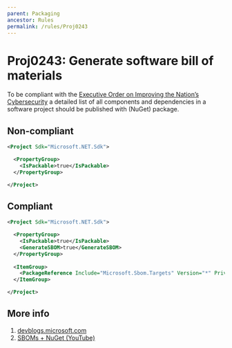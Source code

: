 ```yaml
---
parent: Packaging
ancestor: Rules
permalink: /rules/Proj0243
---
```


# Proj0243: Generate software bill of materials
To be compliant with the [Executive Order on Improving the Nation’s Cybersecurity](https://www.whitehouse.gov/briefing-room/presidential-actions/2021/05/12/executive-order-on-improving-the-nations-cybersecurity/)
a detailed list of all components and dependencies in a software project should
be published with (NuGet) package.

## Non-compliant
``` xml
<Project Sdk="Microsoft.NET.Sdk">

  <PropertyGroup>
    <IsPackable>true</IsPackable>
  </PropertyGroup>

</Project>
```

## Compliant
``` xml
<Project Sdk="Microsoft.NET.Sdk">

  <PropertyGroup>
    <IsPackable>true</IsPackable>
    <GenerateSBOM>true</GenerateSBOM>
  </PropertyGroup>
  
  <ItemGroup>
    <PackageReference Include="Microsoft.Sbom.Targets" Version="*" PrivateAssets="all" />
  </ItemGroup>

</Project>
```

## More info
1. [devblogs.microsoft.com](https://devblogs.microsoft.com/engineering-at-microsoft/microsoft-open-sources-software-bill-of-materials-sbom-generation-tool/)
2. [SBOMs + NuGet (YouTube)](https://youtu.be/uljRikE6uTU&t=630s)

